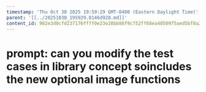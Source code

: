 ```yaml
---
timestamp: 'Thu Oct 30 2025 19:59:29 GMT-0400 (Eastern Daylight Time)'
parent: '[[../20251030_195929.8146d928.md]]'
content_id: 982e3d0cfd237176ffff0e23e28bb86f9c752ff68ea4050975aed5bf8a2197bf
---
```


# prompt: can you modify the test cases in library concept soincludes the new optional image functions

